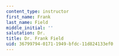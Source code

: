 ```yaml
---
content_type: instructor
first_name: Frank
last_name: Field
middle_initial: ''
salutation: Dr.
title: Dr. Frank Field
uid: 36799794-0171-1949-bfdc-11d824133ef0
---
```

